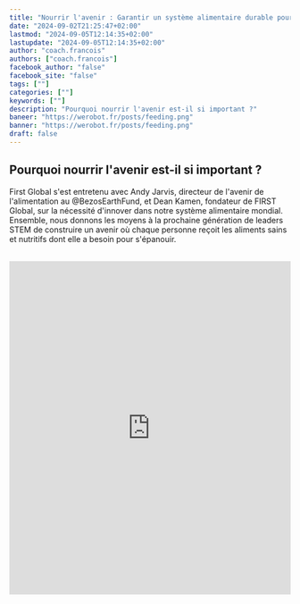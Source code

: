 ```yaml
---
title: "Nourrir l'avenir : Garantir un système alimentaire durable pour tous | FGC2024Athènes"
date: "2024-09-02T21:25:47+02:00"
lastmod: "2024-09-05T12:14:35+02:00"
lastupdate: "2024-09-05T12:14:35+02:00"
author: "coach.francois"
authors: ["coach.francois"]
facebook_author: "false"
facebook_site: "false"
tags: [""]
categories: [""]
keywords: [""]
description: "Pourquoi nourrir l'avenir est-il si important ?"
baneer: "https://werobot.fr/posts/feeding.png"
banner: "https://werobot.fr/posts/feeding.png"
draft: false
---
```

## Pourquoi nourrir l'avenir est-il si important ?

First Global s'est entretenu avec Andy Jarvis, directeur de l'avenir de l'alimentation au @BezosEarthFund, et Dean Kamen, fondateur de FIRST Global, sur la nécessité d'innover dans notre système alimentaire mondial. Ensemble, nous donnons les moyens à la prochaine génération de leaders STEM de construire un avenir où chaque personne reçoit les aliments sains et nutritifs dont elle a besoin pour s'épanouir.


<br>
<iframe class="youtube-player" width="100%" height="597"src="https://www.youtube.com/embed/sHjTb3ARgUo?cc_load_policy=1&amp;cc_lang_pref=fr&hl=fr&autohide=2&wmode=transparent" allowfullscreen="true" style="border:0;" sandbox="allow-scripts allow-same-origin allow-popups allow-presentation allow-popups-to-escape-sandbox"></iframe>























